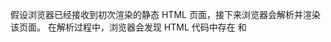 假设浏览器已经接收到初次渲染的静态 HTML 页面，接下来浏览器会解析并渲染该页面。
在解析过程中，浏览器会发现 HTML 代码中存在 <link> 和 <script> 标签，
于是会从 CDN 或服务器获取相应的资源，这一步与 CSR 一致。
当JavaScript 资源加载完毕后，会进行激活操作，
这里的激活就是我们在 Vue.js 中常说的 “hydration”。激活包含两部分工作内容


1.Vue.js 在当前页面已经渲染的 DOM 元素以及 Vue.js 组件所渲染的虚拟 DOM 之间建立联系。
2.Vue.js 从 HTML 页面中提取由服务端序列化后发送过来的数据，用以初始化整个 Vue.js 应用程序。




激活完成后，整个应用程序已经完全被 Vue.js 接管为 CSR 应用程序了。
后续操作都会按照 CSR 应用程序的流程来执行。
当然，如果刷新页面，仍然会进行服务端渲染，然后再进行激活，如此往复



01 function renderElementVNode(vnode) {
02   // 取出标签名称 tag 和标签属性 props，以及标签的子节点
03   const { type: tag, props, children } = vnode
04   // 开始标签的头部
05   let ret = `<${tag}`
06   // 处理标签属性
07   if (props) {
08     for (const k in props) {
09       // 以 key="value" 的形式拼接字符串
10       ret += ` ${k}="${props[k]}"`
11     }
12   }
13   // 开始标签的闭合
14   ret += `>`
15
16   // 处理子节点
17   // 如果子节点的类型是字符串，则是文本内容，直接拼接
18   if (typeof children === 'string') {
19     ret += children
20   } else if (Array.isArray(children)) {
21     // 如果子节点的类型是数组，则递归地调用 renderElementVNode 完成渲染
22     children.forEach(child => {
23       ret += renderElementVNode(child)
24     })
25   }
26
27   // 结束标签
28   ret += `</${tag}>`
29
30   // 返回拼接好的 HTML 字符串
31   return ret
32 }


# 客户端激活的原理

由于浏览器在渲染了由服务端发送过来的 HTML 字符串之后，页面中已经存在对应的 DOM 元素了，
所以组件代码在客户端运行时，不需要再次创建相应的 DOM 元素。
但是，组件代码在客户端运行时，仍然需要做两件重要的事：

●在页面中的 DOM 元素与虚拟节点对象之间建立联系

●为页面中的 DOM 元素添加事件绑定。




01 // html 代表由服务端渲染的字符串
02 const html = renderComponentVNode(compVNode)
03
04 // 假设客户端已经拿到了由服务端渲染的字符串
05 // 获取挂载点
06 const container = document.querySelector('#app')
07 // 设置挂载点的 innerHTML，模拟由服务端渲染的内容
08 container.innerHTML = html
09
10 // 接着调用 hydrate 函数完成激活
11 renderer.hydrate(compVNode, container)
